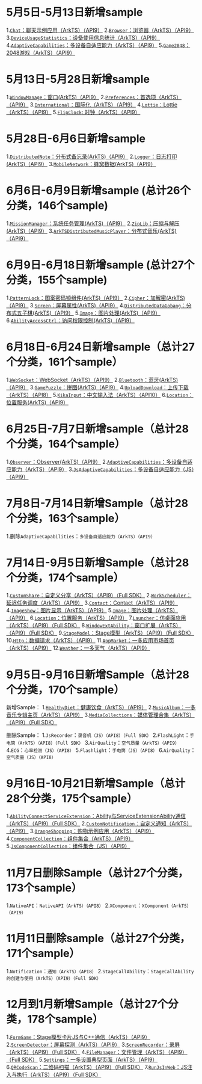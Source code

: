 # 5月5日-5月13日新增sample
1.[`Chat`：聊天示例应用（ArkTS）（API9）](code/Solutions/IM/Chat)
2.[`Browser`：浏览器（ArkTS）（API9）](code/BasicFeature/Web/Browser)
3.[`DeviceUsageStatistics`：设备使用信息统计（ArkTS）（API9）](code/BasicFeature/DeviceUsageStatistics/DeviceUsageStatistics)
4.[`AdaptiveCapabilities`：多设备自适应能力（ArkTS）（API9）](code/SuperFeature/MultiDeviceAppDev/AdaptiveCapabilities)
5.[`Game2048`：2048游戏（ArkTS）（API9）](code/Solutions/Game/Game2048)

# 5月13日-5月28日新增sample
1.[`WindowManage`：窗口(ArkTS)（API9）](code/BasicFeature/WindowManagement/WindowManage)
2.[`Preferences`：首选项（ArkTS）（API9）](code/BasicFeature/DataManagement/Preferences)
3.[`International`：国际化（ArkTS）（API9）](code/SystemFeature/Internationalnation/International)
4.[`Lottie`：Lottie（ArkTS）（API9）](code/Solutions/Game/Lottie)
5.[`FlipClock`: 时钟（ArkTS）（API9）](code/Solutions/Tools/FlipClock)

# 5月28日-6月6日新增sample
1.[`DistributedNote`：分布式备忘录(ArkTS)（API9）](code/SuperFeature/DistributedAppDev/DistributedNote)
2.[`Logger`：日志打印(ArkTS)（API9）](code/BasicFeature/DFX/Logger)
3.[`MobileNetwork`：蜂窝数据(ArkTS)（API9）](code/BasicFeature/Telephony/MobileNetwork)

# 6月6日-6月9日新增sample (总计26个分类，146个sample)
1.[`MissionManager`：系统任务管理(ArkTS)（API9）](code/SystemFeature/ApplicationModels/MissionManager)
2.[`ZipLib`：压缩与解压(ArkTS)（API9）](code/LaunguageBaseClassLibrary/ZipLib)
3.[`ArkTSDistributedMusicPlayer`：分布式音乐(ArkTS)（API9）](code/SuperFeature/DistributedAppDev/ArkTSDistributedMusicPlayer)

# 6月9日-6月18日新增sample (总计27个分类，155个sample)
1.[`PatternLock`：图案密码锁组件(ArkTS)（API9）](code/Solutions/Tools/PatternLock)
2.[`Cipher`：加解密(ArkTS)（API9）](code/BasicFeature/Security/Cipher)
3.[`Screen`：屏幕属性(ArkTS)（API9）](code/SystemFeature/DeviceManagement/Screen)
4.[`DistributedDataGobang`：分布式五子棋(ArkTS)（API9）](code/Solutions/Game/DistributedDataGobang)
5.[`Image`：图片处理(ArkTS)（API9）](code/BasicFeature/Media/Image)
6.[`AbilityAccessCtrl`：访问权限控制(ArkTS)（API9）](code/SystemFeature/Security/AbilityAccessCtrl)

# 6月18日-6月24日新增sample（总计27个分类，161个sample）
1.[`WebSocket`：WebSocket（ArkTS）（API9）](code/BasicFeature/Connectivity/WebSocket)
2.[`Bluetooth`：蓝牙(ArkTS)（API9）](code/SystemFeature/Connectivity/Bluetooth)
3.[`GamePuzzle`：拼图(ArkTS)（API9）](code/BasicFeature/Media/GamePuzzle)
4.[`UploadDownload`：上传下载（ArkTS）（API8）](Network/UploadDownload)
5.[`KikaInput`：中文输入法（ArkTS）（API10）](code/Solutions/InputMethod/KikaInput)
6.[`Location`：位置服务(ArkTS)（API9）](code/BasicFeature/DeviceManagement/Location)

# 6月25日-7月7日新增sample（总计28个分类，164个sample）
1.[`Observer`：Observer(ArkTS)（API9）](code/BasicFeature/Telephony/Observer)
2.[`AdaptiveCapabilities`：多设备自适应能力（ArkTS）（API9）](code/SuperFeature/MultiDeviceAppDev/AdaptiveCapabilities)
3.[`JsAdaptiveCapabilities`：多设备自适应能力（JS）（API9）](code/SuperFeature/MultiDeviceAppDev/JsAdaptiveCapabilities)

# 7月8日-7月14日新增Sample（总计28个分类，163个sample）

1.删除`AdaptiveCapabilities`：`多设备自适应能力（ArkTS）（API9）`

# 7月14日-9月5日新增Sample（总计28个分类，174个sample）
1.[`CustomShare`：自定义分享（ArkTS）（API9）（Full SDK）](code/BasicFeature/ApplicationModels/CustomShare)
2.[`WorkScheduler`：延迟任务调度（ArkTS）（API9）](code/BasicFeature/TaskManagement/WorkScheduler)
3.[`Contact`：Contact（ArkTS）（API9）](code/BasicFeature/Telephony/Contact)
4.[`ImageShow`：图片显示（ArkTS）（API9）](code/BasicFeature/Media/ImageShow)
5.[`Image`：图片处理（ArkTS）（API9）](code/BasicFeature/Media/Image)
6.[`Location`：位置服务（ArkTS）（API9）](code/BasicFeature/DeviceManagement/Location)
7.[`Launcher`：仿桌面应用（ArkTS）（API9）（Full SDK）](code/SystemFeature/ApplicationModels/Launcher)
8.[`WindowExtAbility`：窗口扩展（ArkTS）（API9）（Full SDK）](code/SystemFeature/WindowManagement/WindowExtAbility)
9.[`StageModel`：Stage模型（ArkTS）（API9）（Full SDK）](code/BasicFeature/ApplicationModels/StageModel)
10.[`Http`：数据请求（ArkTS）（API9）](code/BasicFeature/Connectivity/Http)
11.[`AppMarket`：一多应用市场首页（ArkTS）（API9）](code/SuperFeature/MultiDeviceAppDev/AppMarket)
12.[`Weather`：一多天气（ArkTS）（API9）](code/SuperFeature/MultiDeviceAppDev/Weather)

# 9月5日-9月16日新增Sample（总计28个分类，170个sample）

新增Sample：
1.[`HealthyDiet`：健康饮食（ArkTS）（API9）](code/SuperFeature/MultiDeviceAppDev/HealthyDiet)
2.[`MusicAlbum`：一多音乐专辑主页（ArkTS）（API9）](code/SuperFeature/MultiDeviceAppDev/MusicAlbum)
3.[`MediaCollections`：媒体管理合集（ArkTS）（API9）（Full SDK）](code/BasicFeature/FileManagement/MediaCollections)

删除Sample：
1.`JsRecorder`：`录音机（JS）（API8）（Full SDK）`
2.`FlashLight`：`手电筒（ArkTS）（API8）（Full SDK）`
3.`AirQuality`：`空气质量（ArkTS）（API9）`
4.`ECG`：`心率检测（JS）（API8）`
5.`Flashlight`：`手电筒（JS）（API8）`
6.`AirQuality`：`空气质量（JS）（API8）`

# 9月16日-10月21日新增Sample（总计28个分类，175个sample）
1.[`AbilityConnectServiceExtension`：Ability与ServiceExtensionAbility通信（ArkTS）（API9）（Full SDK）](code/BasicFeature/IDL/AbilityConnectServiceExtension)
2.[`CustomNotification`：自定义通知（ArkTS）（API9）](code/BasicFeature/Notification/CustomNotification)
3.[`OrangeShopping`：购物示例应用（ArkTS）（API9）](code/Solutions/Shopping/OrangeShopping)
4.[`ComponentCollection`：组件集合（ArkTS）（API9）](code/UI/ArkTsComponentClollection/ComponentCollection)
5.[`JsComponentCollection`：组件集合（JS）（API9）](code/UI/JsComponentClollection/JsComponentCollection)

# 11月7日删除Sample（总计27个分类，173个sample）
1.`NativeAPI`：`NativeAPI（ArkTS）（API8）`
2.`XComponent`：`XComponent（ArkTS）（API9）`

# 11月11日删除sample（总计27个分类，171个sample）
1.`Notification`：`通知（ArkTS）（API8）`
2.`StageCallAbility`：`StageCallAbility的创建与使用（ArkTS）（API9）（Full SDK）`

# 12月到1月新增Sample（总计27个分类，178个sample）
1.[`FormGame`：Stage模型卡片JS与C++通信（ArkTS）（API9）](code/SuperFeature/Widget/FormGame)
2.[`ScreenDetector`：屏幕探测（ArkTS）（API9）](code/BasicFeature/DeviceManagement/ScreenDetector)
3.[`ScreenRecorder`：录屏（ArkTS）（API9）（Full SDK）](code/SystemFeature/Media/ScreenRecorder)
4.[`FileManager`：文件管理（ArkTS）（API9）（Full SDK）](code/BasicFeature/FileManagement/FileManager)
5.[`Settings`：一多设置典型页面（ArkTS）（API9）](code/SuperFeature/MultiDeviceAppDev/Settings)
6.[`QRCodeScan`：二维码扫描（ArkTS）（API9）（Full SDK）](code/BasicFeature/Media/QRCodeScan)
7.[`RunJsInWeb`：JS注入与执行（ArkTS）（API9）（Full SDK）](code/BasicFeature/Web/RunJsInWeb)